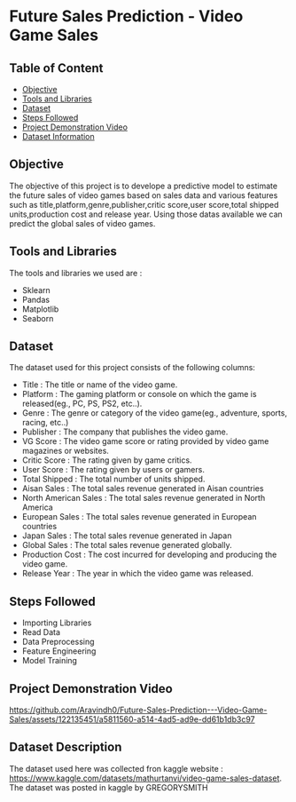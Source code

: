 # Future Sales Prediction - Video Game Sales

## Table of Content
- [Objective](#Objective)
- [Tools and Libraries](#Tools-and-Libraries)
- [Dataset](#Dataset)
- [Steps Followed](#Steps-Followed)
- [Project Demonstration Video](Project-Demonstration-Video)
- [Dataset Information](#Dataset-Information)

## Objective
The objective of this project is to develope a predictive model to estimate the future sales of video games based on sales data and various features such as title,platform,genre,publisher,critic score,user score,total shipped units,production cost and release year.
Using those datas available we can predict the global sales of video games.
## Tools and Libraries
The tools and libraries we used are :
- Sklearn
- Pandas
- Matplotlib
- Seaborn
## Dataset
The dataset used for this project consists of the following columns:
- Title : The title or name of the video game.
- Platform : The gaming platform or console on which the game is released(eg., PC, PS, PS2, etc..).
- Genre : The genre or category of the video game(eg., adventure, sports, racing, etc..)
- Publisher : The company that publishes the video game.
- VG Score : The video game score or rating provided by video game magazines or websites.
- Critic Score : The rating given by game critics.
- User Score : The rating given by users or gamers.
- Total Shipped : The total number of units shipped.
- Aisan Sales : The total sales revenue generated in Aisan countries
- North American Sales : The total sales revenue generated in North America
- European Sales : The total sales revenue generated in European countries
- Japan Sales : The total sales revenue generated in Japan
- Global Sales : The total sales revenue generated globally.
- Production Cost : The cost incurred for developing and producing the video game.
- Release Year : The year in which the video game was released.
## Steps Followed
- Importing Libraries
- Read Data
- Data Preprocessing
- Feature Engineering
- Model Training
## Project Demonstration Video
https://github.com/Aravindh0/Future-Sales-Prediction---Video-Game-Sales/assets/122135451/a5811560-a514-4ad5-ad9e-dd61b1db3c97
## Dataset Description
The dataset used here was collected fron kaggle website : https://www.kaggle.com/datasets/mathurtanvi/video-game-sales-dataset.
The dataset was posted in kaggle by GREGORYSMITH
